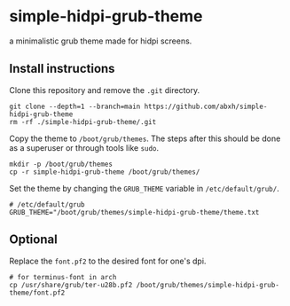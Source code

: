 # simple-hidpi-grub-theme
a minimalistic grub theme made for hidpi screens.

## Install instructions
Clone this repository and remove the `.git` directory.
```
git clone --depth=1 --branch=main https://github.com/abxh/simple-hidpi-grub-theme
rm -rf ./simple-hidpi-grub-theme/.git
```

Copy the theme to `/boot/grub/themes`. The steps after this should be done as a superuser or through tools like `sudo`.
```
mkdir -p /boot/grub/themes
cp -r simple-hidpi-grub-theme /boot/grub/themes/
```

Set the theme by changing the `GRUB_THEME` variable in `/etc/default/grub/`.
```
# /etc/default/grub
GRUB_THEME="/boot/grub/themes/simple-hidpi-grub-theme/theme.txt
```

## Optional
Replace the `font.pf2` to the desired font for one's dpi.
```
# for terminus-font in arch
cp /usr/share/grub/ter-u28b.pf2 /boot/grub/themes/simple-hidpi-grub-theme/font.pf2
```
